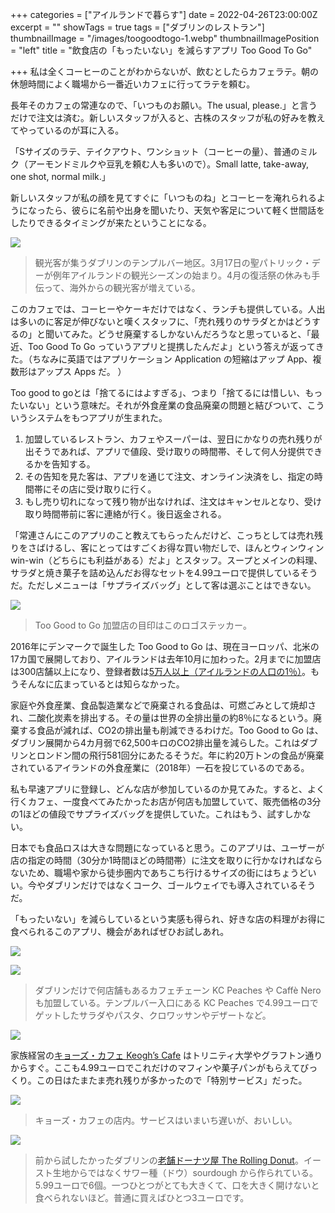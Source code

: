 +++
categories = ["アイルランドで暮らす"]
date = 2022-04-26T23:00:00Z
excerpt = ""
showTags = true
tags = ["ダブリンのレストラン"]
thumbnailImage = "/images/toogoodtogo-1.webp"
thumbnailImagePosition = "left"
title = "飲食店の「もったいない」を減らすアプリ Too Good To Go"

+++
私は全くコーヒーのことがわからないが、飲むとしたらカフェラテ。朝の休憩時間によく職場から一番近いカフェに行ってラテを頼む。

<!--more-->

長年そのカフェの常連なので、「いつものお願い。The usual, please.」と言うだけで注文は済む。新しいスタッフが入ると、古株のスタッフが私の好みを教えてやっているのが耳に入る。

「Sサイズのラテ、テイクアウト、ワンショット（コーヒーの量）、普通のミルク（アーモンドミルクや豆乳を頼む人も多いので）。Small latte, take-away, one shot, normal milk.」

新しいスタッフが私の顔を見てすぐに「いつものね」とコーヒーを淹れられるようになったら、彼らに名前や出身を聞いたり、天気や客足について軽く世間話をしたりできるタイミングが来たということになる。

![](/images/templebar-apr2022.webp)

> 観光客が集うダブリンのテンプルバー地区。3月17日の聖パトリック・デーが例年アイルランドの観光シーズンの始まり。4月の復活祭の休みも手伝って、海外からの観光客が増えている。

このカフェでは、コーヒーやケーキだけではなく、ランチも提供している。人出は多いのに客足が伸びないと嘆くスタッフに、「売れ残りのサラダとかはどうするの」と聞いてみた。どうせ廃棄するしかないんだろうなと思っていると、「最近、Too Good To Go っていうアプリと提携したんだよ」という答えが返ってきた。（ちなみに英語ではアプリケーション Application の短縮はアップ App、複数形はアップス Apps だ。 ）

Too good to goとは「捨てるにはよすぎる」、つまり「捨てるには惜しい、もったいない」という意味だ。それが外食産業の食品廃棄の問題と結びついて、こういうシステムをもつアプリが生まれた。

1. 加盟しているレストラン、カフェやスーパーは、翌日にかなりの売れ残りが出そうであれば、アプリで値段、受け取りの時間帯、そして何人分提供できるかを告知する。
2. その告知を見た客は、アプリを通じて注文、オンライン決済をし、指定の時間帯にその店に受け取りに行く。
3. もし売り切れになって残り物が出なければ、注文はキャンセルとなり、受け取り時間帯前に客に連絡が行く。後日返金される。

「常連さんにこのアプリのこと教えてもらったんだけど、こっちとしては売れ残りをさばけるし、客にとってはすごくお得な買い物だしで、ほんとウィンウィン win-win（どちらにも利益がある）だよ」とスタッフ。スープとメインの料理、サラダと焼き菓子を詰め込んだお得なセットを4.99ユーロで提供しているそうだ。ただしメニューは「サプライズバッグ」として客は選ぶことはできない。

![](/images/toogoodtogo-1.webp)

> Too Good to Go 加盟店の目印はこのロゴステッカー。

2016年にデンマークで誕生した Too Good to Go は、現在ヨーロッパ、北米の17カ国で展開しており、アイルランドは去年10月に加わった。2月までに加盟店は300店舗以上になり、登録者数は[5万人以上（アイルランドの人口の1％）](https://www.riastra.com/2021/09/%E3%82%A2%E3%82%A4%E3%83%AB%E3%83%A9%E3%83%B3%E3%83%89%E3%81%AE%E4%BA%BA%E5%8F%A3%E3%81%8C500%E4%B8%87%E4%BA%BA%E3%81%AB/)。もうそんなに広まっているとは知らなかった。

家庭や外食産業、食品製造業などで廃棄される食品は、可燃ごみとして焼却され、二酸化炭素を排出する。その量は世界の全排出量の約8％になるという。廃棄する食品が減れば、CO2の排出量も削減できるわけだ。Too Good to Go は、ダブリン展開から4カ月弱で62,500キロのCO2排出量を減らした。これはダブリンとロンドン間の飛行581回分にあたるそうだ。年に約20万トンの食品が廃棄されているアイランドの外食産業に（2018年）一石を投じているのである。

私も早速アプリに登録し、どんな店が参加しているのか見てみた。すると、よく行くカフェ、一度食べてみたかったお店が何店も加盟していて、販売価格の3分の1ほどの値段でサプライズバッグを提供していた。これはもう、試すしかない。

日本でも食品ロスは大きな問題になっていると思う。このアプリは、ユーザーが店の指定の時間（30分か1時間ほどの時間帯）に注文を取りに行かなければならないため、職場や家から徒歩圏内であちこち行けるサイズの街にはちょうどいい。今やダブリンだけではなくコーク、ゴールウェイでも導入されているそうだ。

「もったいない」を減らしているという実感も得られ、好きな店の料理がお得に食べられるこのアプリ、機会があればぜひお試しあれ。

![](/images/kc-peaches.webp)

![](/images/toogoodtogo-3.webp)

> ダブリンだけで何店舗もあるカフェチェーン KC Peaches や Caffè Nero も加盟している。テンプルバー入口にある KC Peaches で4.99ユーロでゲットしたサラダやパスタ、クロワッサンやデザートなど。

![](/images/toogoodtogo-2.webp)

家族経営の[キョーズ・カフェ Keogh’s Cafe](https://www.keoghscafe.ie/) はトリニティ大学やグラフトン通りからすぐ。ここも4.99ユーロでこれだけのマフィンや菓子パンがもらえてびっくり。この日はたまたま売れ残りが多かったので「特別サービス」だった。

![](/images/toogoodtogo-4.webp)

> キョーズ・カフェの店内。サービスはいまいち遅いが、おいしい。

![](/images/toogoodtogo-5.webp)

> 前から試したかったダブリンの[老舗ドーナツ屋 The Rolling Donut](https://www.therollingdonut.ie/)。イースト生地からではなくサワー種（ドウ）sourdough から作られている。5.99ユーロで6個。一つひとつがとても大きくて、口を大きく開けないと食べられないほど。普通に買えばひとつ3ユーロです。
